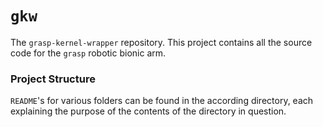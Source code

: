 # `gkw`
The `grasp-kernel-wrapper` repository.
This project contains all the source code for the `grasp` robotic bionic arm.

### Project Structure
`README`'s for various folders can be found in the according directory, each explaining the purpose of the contents of the directory in question.
